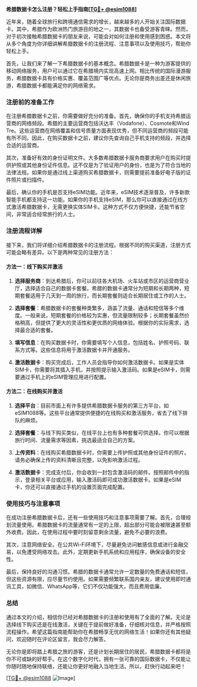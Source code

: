 **希腊数据卡怎么注册？轻松上手指南[[TG💪+ @esim1088](https://t.me/s/esim1088)]**

近年来，随着全球旅行和跨境通信需求的增长，越来越多的人开始关注国际数据卡。其中，希腊作为欧洲热门旅游目的地之一，其数据卡也备受游客青睐。然而，对于初次接触希腊数据卡的朋友来说，可能会对如何注册和使用感到困惑。本文将从多个角度为你详细讲解希腊数据卡的注册流程、注意事项以及使用技巧，帮助你轻松上手。

首先，让我们来了解一下希腊数据卡的基本概念。希腊数据卡是一种为游客提供的移动网络服务，用户可以通过它在希腊境内实现高速上网。相比传统的国际漫游服务，希腊数据卡具有价格实惠、覆盖范围广等优点。无论你是商务出差还是休闲旅游，希腊数据卡都能满足你的网络需求。

### 注册前的准备工作

在注册希腊数据卡之前，你需要做好充分的准备。首先，确保你的手机支持希腊运营商的网络频段。希腊的主要运营商包括沃达丰（Vodafone）、Cosmote和Wind Tre。这些运营商在网络覆盖和信号质量方面表现优秀，但不同运营商的频段可能有所不同。因此，在购买数据卡之前，建议你先查询自己手机支持的频段，并选择合适的运营商。

其次，准备好有效的身份证明文件。大多数希腊数据卡服务商要求用户在购买时提供护照或其他身份证件信息。这不仅是为了验证用户的身份，也是为了符合当地的法律法规。如果你是通过线上渠道购买希腊数据卡，则需要提前准备好电子版的证件照片或扫描件。

最后，确认你的手机是否支持eSIM功能。近年来，eSIM技术逐渐普及，许多新款智能手机都支持这一功能。如果你的手机支持eSIM，那么你可以直接通过在线方式激活希腊数据卡，无需更换实体SIM卡。这种方式不仅方便快捷，还能节省空间，非常适合经常旅行的人士。

### 注册流程详解

接下来，我们将详细介绍希腊数据卡的注册流程。根据不同的购买渠道，注册方式可能会略有差异。以下是两种常见的注册方法：

#### 方法一：线下购买并激活

1. **选择服务商**：到达希腊后，你可以前往各大机场、火车站或市区的运营商营业厅，选择适合自己的数据卡套餐。希腊的数据卡通常分为短期和长期两种，短期套餐适用于几天到一周的旅行，而长期套餐则适合长期居住或工作的人士。

2. **选择套餐**：希腊数据卡的套餐种类繁多，涵盖了流量、通话和短信等多个维度。一般来说，短期套餐的价格较为实惠，但流量限制较多；长期套餐虽然价格稍高，但提供了更大的灵活性和更优质的网络体验。根据你的实际需求，选择最合适的套餐。

3. **填写信息**：在购买数据卡时，你需要填写个人信息，包括姓名、护照号码、联系方式等。这些信息将用于激活数据卡并开通服务。

4. **激活数据卡**：购买完成后，工作人员会指导你如何激活数据卡。如果是实体SIM卡，你需要将其插入手机，并按照提示输入激活码。如果是eSIM卡，则需要通过手机上的eSIM管理应用进行配置。

#### 方法二：在线购买并激活

1. **选择平台**：目前市面上有许多提供希腊数据卡服务的第三方平台，如eSIM1088等。这些平台通常提供便捷的在线购买和激活服务，省去了线下排队的麻烦。

2. **选择套餐**：与线下购买类似，在线平台上也有多种套餐可供选择。你可以根据旅行时间、流量需求等因素，挑选最适合自己的方案。

3. **上传资料**：在线购买希腊数据卡时，你需要上传护照或其他身份证件的照片。请务必确保上传的资料清晰且完整，以免影响激活过程。

4. **激活数据卡**：完成支付后，你会收到一封包含激活码的邮件。按照邮件中的指示，登录相关平台或应用，输入激活码即可成功激活数据卡。如果是eSIM卡，你还可以直接通过手机的设置页面完成配置。

### 使用技巧与注意事项

在成功注册希腊数据卡后，还有一些使用技巧和注意事项需要了解。首先，合理规划流量使用。希腊数据卡的流量通常有一定的上限，超出部分可能会被限速甚至额外收费。因此，在使用过程中要时刻留意剩余流量，避免不必要的浪费。

其次，注意网络安全。在公共Wi-Fi环境下，尽量避免访问敏感信息或进行金融交易，以免遭受网络攻击。此外，定期更新手机系统和应用程序，确保设备的安全性。

最后，保持良好的沟通习惯。希腊的数据卡通常允许一定数量的免费通话和短信，但这些资源有限，应尽量节约使用。如果需要频繁联系国内亲友，建议使用即时通讯工具，如微信、WhatsApp等，它们不仅功能强大，而且费用低廉。

### 总结

通过本文的介绍，相信你已经对希腊数据卡的注册和使用有了全面的了解。无论是选择线下购买还是在线激活，关键在于提前做好准备，仔细核对信息，并严格按照流程操作。希望这篇指南能帮助你在希腊畅享无忧的网络生活！如果你还有其他疑问，欢迎随时在评论区留言，我会尽力解答。

无论你是即将踏上希腊之旅的游客，还是计划长期居住的居民，希腊数据卡都将是你不可或缺的好帮手。在这个数字化时代，拥有一张可靠的国际数据卡，不仅能让你随时随地保持联络，还能让你更好地融入当地生活。所以，赶快行动起来吧！

[[TG💪+ @esim1088](https://t.me/s/esim1088) ![Image](https://i.postimg.cc/4NQfJmqS/Snipaste-2025-05-13-00-14-12.png)]